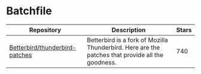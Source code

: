 # Batchfile

| Repository                                                                          | Description                                                                                      | Stars |
| ----------------------------------------------------------------------------------- | ------------------------------------------------------------------------------------------------ | ----- |
| [Betterbird/thunderbird-patches](https://github.com/Betterbird/thunderbird-patches) | Betterbird is a fork of Mozilla Thunderbird. Here are the patches that provide all the goodness. | 740   |
